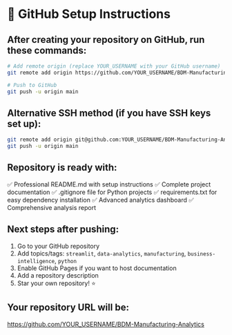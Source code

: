 # 🚀 GitHub Setup Instructions

## After creating your repository on GitHub, run these commands:

```bash
# Add remote origin (replace YOUR_USERNAME with your GitHub username)
git remote add origin https://github.com/YOUR_USERNAME/BDM-Manufacturing-Analytics.git

# Push to GitHub
git push -u origin main
```

## Alternative SSH method (if you have SSH keys set up):
```bash
git remote add origin git@github.com:YOUR_USERNAME/BDM-Manufacturing-Analytics.git
git push -u origin main
```

## Repository is ready with:
✅ Professional README.md with setup instructions
✅ Complete project documentation
✅ .gitignore file for Python projects
✅ requirements.txt for easy dependency installation
✅ Advanced analytics dashboard
✅ Comprehensive analysis report

## Next steps after pushing:
1. Go to your GitHub repository
2. Add topics/tags: `streamlit`, `data-analytics`, `manufacturing`, `business-intelligence`, `python`
3. Enable GitHub Pages if you want to host documentation
4. Add a repository description
5. Star your own repository! ⭐

## Your repository URL will be:
https://github.com/YOUR_USERNAME/BDM-Manufacturing-Analytics

